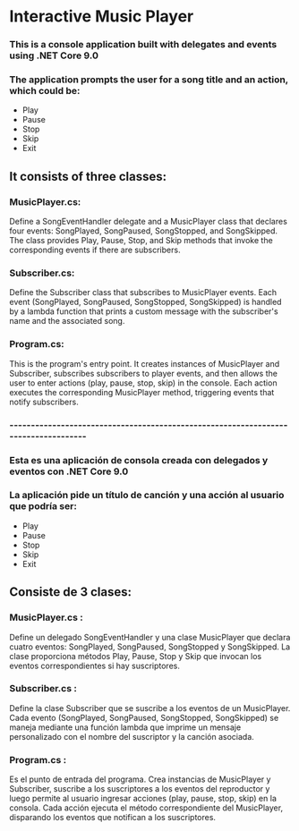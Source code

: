 # Interactive Music Player

### This is a console application built with delegates and events using .NET Core 9.0

### The application prompts the user for a song title and an action, which could be:
- Play
- Pause
- Stop
- Skip
- Exit

## It consists of three classes:

### MusicPlayer.cs:
Define a SongEventHandler delegate and a MusicPlayer class that declares four events: SongPlayed, SongPaused, SongStopped, and SongSkipped. The class provides Play, Pause, Stop, and Skip methods that invoke the corresponding events if there are subscribers.

### Subscriber.cs:
Define the Subscriber class that subscribes to MusicPlayer events. Each event (SongPlayed, SongPaused, SongStopped, SongSkipped) is handled by a lambda function that prints a custom message with the subscriber's name and the associated song.

### Program.cs:
This is the program's entry point. It creates instances of MusicPlayer and Subscriber, subscribes subscribers to player events, and then allows the user to enter actions (play, pause, stop, skip) in the console. Each action executes the corresponding MusicPlayer method, triggering events that notify subscribers.

### -----------------------------------------------------------------------------------

### Esta es una aplicación de consola creada con delegados y eventos con .NET Core 9.0

### La aplicación pide un título de canción y una acción al usuario que podría ser:
- Play
- Pause
- Stop
- Skip
- Exit

## Consiste de 3 clases:

### MusicPlayer.cs : 
Define un delegado SongEventHandler y una clase MusicPlayer que declara cuatro eventos: SongPlayed, SongPaused, SongStopped y SongSkipped. La clase proporciona métodos Play, Pause, Stop y Skip que invocan los eventos correspondientes si hay suscriptores.

### Subscriber.cs :  
Define la clase Subscriber que se suscribe a los eventos de un MusicPlayer. Cada evento (SongPlayed, SongPaused, SongStopped, SongSkipped) se maneja mediante una función lambda que imprime un mensaje personalizado con el nombre del suscriptor y la canción asociada.

### Program.cs : 
Es el punto de entrada del programa. Crea instancias de MusicPlayer y Subscriber, suscribe a los suscriptores a los eventos del reproductor y luego permite al usuario ingresar acciones (play, pause, stop, skip) en la consola. Cada acción ejecuta el método correspondiente del MusicPlayer, disparando los eventos que notifican a los suscriptores.

